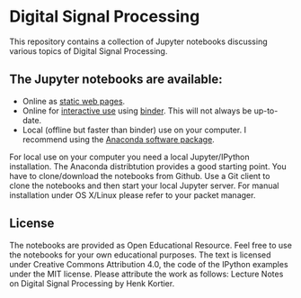 # Digital Signal Processing

This repository contains a collection of Jupyter notebooks discussing various topics of Digital Signal Processing. 

## The Jupyter notebooks are available:

* Online as [static web pages](http://nbviewer.ipython.org/github/hkortier/DSP/blob/master/index.ipynb).
* Online for [interactive use](http://mybinder.org/repo/hkortier/DSP) using [binder](http://mybinder.org/). This will not always be up-to-date.
* Local (offline but faster than binder) use on your computer. I recommend using the [Anaconda software package](https://www.continuum.io/downloads).

For local use on your computer you need a local Jupyter/IPython installation. The Anaconda distribtution provides a good starting point. You have to clone/download the notebooks from Github. Use a Git client to clone the notebooks and then start your local Jupyter server. For manual installation under OS X/Linux please refer to your packet manager.

## License

The notebooks are provided as Open Educational Resource. Feel free to use the notebooks for your own educational purposes. The text is licensed under Creative Commons Attribution 4.0, the code of the IPython examples under the MIT license. Please attribute the work as follows: Lecture Notes on Digital Signal Processing by Henk Kortier.